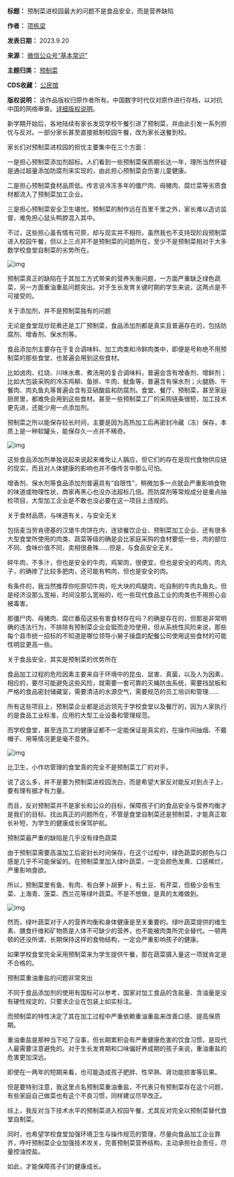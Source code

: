 

**标题：** 预制菜进校园最大的问题不是食品安全，而是营养缺陷  

**作者：** [项栋梁](https://chinadigitaltimes.net/space/基本常识)  

**发表日期：** 2023.9.20  

**来源：** [微信公众号“基本常识”](https://web.archive.org/web/20230919203955/https://mp.weixin.qq.com/s/R9CfaUmW1S8b5BSg0wprVA)  

**主题归类：** [预制菜](https://chinadigitaltimes.net/space/预制菜)  

**CDS收藏：** [公民馆](https://chinadigitaltimes.net/space/%E5%85%AC%E6%B0%91%E9%A6%86)  

**版权说明：** 该作品版权归原作者所有。中国数字时代仅对原作进行存档，以对抗中国的网络审查。[详细版权说明](https://chinadigitaltimes.net/chinese/copyright)。


新学期开始后，各地陆续有家长发现学校午餐引进了预制菜，并由此引发一系列担忧与反对。一部分家长甚至直接抵制校园午餐，改为家长送餐到校。


家长们对预制菜进校园的担忧主要集中在三个方面：


一是担心预制菜添加剂超标。人们看到一些预制菜保质期长达一年，理所当然怀疑是通过超量添加防腐剂来实现的，由此担心预制菜会伤害儿童健康。


二是担心预制菜食材品质低。传言说冷冻多年的僵尸肉、母猪肉、腐烂菜等劣质食材都流入了预制菜加工企业。


三是担心预制菜安全卫生堪忧。预制菜的制作远在百里千里之外，家长难以造访监督，难免担心鼠头鸭脖混入其中。


不过，这些担心虽有情有可原，却与现实并不相符。虽然我也不支持现阶段预制菜进入校园午餐，但以上三点并不是预制菜的问题所在，至少不是预制菜相对于大多数学校食堂自制菜的劣势所在。


![img](https://chinadigitaltimes.net/chinese/files/2023/09/post-700369-650a0d8063b4b.)


预制菜真正的缺陷在于其加工方式带来的营养失衡问题，一方面严重缺乏绿色蔬菜，另一方面重油重盐问题突出。对于生长发育关键时期的学生来说，这两点是不可接受的。


关于添加剂，并不是预制菜独有的问题


无论是食堂现炒现煮还是工厂预制菜，食品添加剂都是真实且普遍存在的，包括防腐剂、增香剂、保水剂等。


食品添加剂主要存在于复合调味料、加工肉类和冷鲜肉类中，即便是号称绝不用预制菜的那些食堂，也普遍会用到这些食材。


比如卤肉、红烧、川味水煮、煮汤用的复合调味料，普遍会含有增香剂、增鲜剂；比如大包装采购的冷冻鸡柳、鱼排、牛肉、鱿鱼等，普遍含有保水剂；火腿肠、午餐肉、肉丸鱼丸等普遍会含有亚硝酸盐和防腐剂。食堂、餐厅、预制菜，甚至家庭厨房里，都难免会用到这些食材。甚至一些预制菜工厂的采购链条很短，加工技术更先进，还能少用一点添加剂。


预制菜之所以能保存较长时间，主要是因为高热加工后再密封冷藏（冻）保存，本质上是一种软罐头，能保存久一点并不稀奇。


![img](https://chinadigitaltimes.net/chinese/files/2023/09/post-700369-650a0d808624f.)


这些食品添加剂单独说起来说起来难免让人膈应，但它们的存在是现代食物供应链的现实，而且对人体健康的影响也并不像传言中那么可怕。


增香剂、保水剂等食品添加剂普遍具有“自限性”，稍微加多一点就会严重影响食物的味道或物理性状，商家再黑心也没办法超标几倍。而防腐剂等常规成分是重点抽检项目，大型加工企业是不敢也没必要在这一项目上违规的。


关于食材品质，与味道有关，与安全无关


包括麦当劳肯德基的汉堡牛肉饼在内，连锁餐饮企业、预制菜加工企业、还有很多大型食堂所使用的肉类、蔬菜等级的确是会比家庭采购的食材要低一些，肉的部位不同、食味价值不同，卖相很悬殊……但是，与食品安全无关。


碎牛肉，不多汁，但也是安全的牛肉，鸡架肉，很便宜，但也是安全的鸡肉，肉丸子，的确掺了比较多肥肉，还可能有鸭肉，但也是安全的肉。


有条件的，我当然推荐你吃原切牛肉，吃大块的鸡腿肉，吃自制的牛肉丸鱼丸，但是经济没那么宽裕，时间没那么宽裕的，吃一些现代食品工业的肉类也不用担心会被毒害。


那僵尸肉、母猪肉、腐烂番茄这些有害食材存在吗？的确是存在的，但那是非常明确的违法行为，不排除有预制菜企业会铤而走险使用，但从系统性风险来说，那些每个县市统一招标的不知道是哪位领导小舅子操盘的配餐公司使用这些食材的可能性明显更高一些。


关于食品安全，其实是预制菜的优势所在


食品加工过程的危险因素主要来自于环境中的昆虫、鼠害、真菌，以及人为因素，相应的，要尽可能避免这些风险，就需要一套可靠的灭蝇防虫系统，需要挡鼠板和严格的食品密封储藏室，需要清洁的水源空气，需要规范的员工培训和管理……


所有这些项目上，预制菜企业都是远远领先于学校食堂以及餐厅的，因为人家执行的是食品工业标准，应用的大型工业设备和管理规范。


而学校食堂，甚至连员工的健康证都不一定能保证是真实的，在操作间抽烟、不戴帽子、用等情况更是毫不意外。


![img](https://chinadigitaltimes.net/chinese/files/2023/09/post-700369-650a0d80a6f2d.)


比卫生，小作坊管理的食堂真的完全不是预制菜工厂的对手。


说了这么多，并不是要为预制菜进校园洗白，而是希望大家反对能反对到点子上，要有理有据才有力量。


而且，反对预制菜并不是家长和公众的目标，保障孩子们的食品安全与营养均衡才是我们的目标。找出真正的问题所在，不管是食堂自制菜还是预制菜，才能真正取长补短，为学生的健康成长保驾护航。


预制菜最严重的缺陷是几乎没有绿色蔬菜


由于预制菜需要高温加工后密封长时间保存，在这个过程中，绿色蔬菜的颜色与口感是几乎不可能保留的。在预制菜里加入绿叶蔬菜，一定会颜色发黄、口感稀烂，严重影响食欲。


所以，预制菜里有鱼、有肉、有白萝卜胡萝卜，有土豆、有芹菜，但极少会有生菜、上海青、菠菜、西兰花等绿叶蔬菜。不是不想做，是真的太难做到。


![img](https://chinadigitaltimes.net/chinese/files/2023/09/post-700369-650a0d80ca486.)


然而，绿叶蔬菜对于人的营养均衡和身体健康是至关重要的。绿叶蔬菜提供的维生素、膳食纤维和矿物质是人体不可缺少的营养，也不能被肉类所完全替代。一顿两顿的还没所谓，长期保持这样的食物结构，一定会严重影响孩子的健康。


如果学校食堂完全采用预制菜来为学生提供午餐，那在蔬菜摄入量这一项就肯定是不合格的。


预制菜重油重盐的问题非常突出


不同于食品添加剂的使用有国标可以参考，国家对加工食品的含盐量、含油量是没有硬性规定的，只要求企业在包装上如实标注。


而预制菜的特性决定了其在加工过程中严重依赖重油重盐来改善口感、提高保质期。


重油重盐是那种当下吃了没事，但长期累积会有严重健康危害的饮食习惯，是现代人最需要注意避免的。对于生长发育期和口味偏好养成期的孩子来说，重油重盐的危害更加深远。


即使在一两年的短期来看，也可能造成孩子肥胖、性早熟、肾功能损害等后果。


但是要特别注意，我这里点名预制菜重油重盐，不代表只有预制菜存在这个问题，有些家庭自己做菜也有这个不良习惯，同样建议尽早改正。


综上，我反对当下技术水平的预制菜进入校园午餐，尤其反对完全以预制菜替代食堂自制菜。


同时，也希望学校食堂加强环境卫生与操作规范的管理，尽量向食品加工企业靠齐，呼吁预制菜企业加强技术攻关，完善预制菜营养结构，主动承担社会责任，尽量控油控盐。


如此，才能保障孩子们的健康成长。

